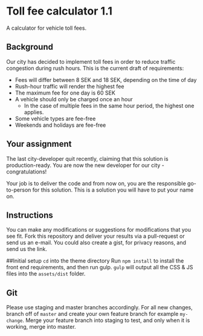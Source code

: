 # Toll fee calculator 1.1
A calculator for vehicle toll fees.

## Background
Our city has decided to implement toll fees in order to reduce traffic congestion during rush hours.
This is the current draft of requirements:

* Fees will differ between 8 SEK and 18 SEK, depending on the time of day
* Rush-hour traffic will render the highest fee
* The maximum fee for one day is 60 SEK
* A vehicle should only be charged once an hour
  * In the case of multiple fees in the same hour period, the highest one applies.
* Some vehicle types are fee-free
* Weekends and holidays are fee-free

## Your assignment
The last city-developer quit recently, claiming that this solution is production-ready.
You are now the new developer for our city - congratulations!

Your job is to deliver the code and from now on, you are the responsible go-to-person for this solution. This is a solution you will have to put your name on.

## Instructions
You can make any modifications or suggestions for modifications that you see fit. Fork this repository and deliver your results via a pull-request or send us an e-mail. You could also create a gist, for privacy reasons, and send us the link.


##Initial setup
`cd` into the theme directory
Run `npm install` to install the front end requirements, and then run gulp. `gulp` will output all the CSS & JS files into the `assets/dist` folder.

## Git
Please use staging and master branches accordingly. For all new changes, branch off of `master` and create your own feature branch for example `my-change`. Merge your feature branch into staging to test, and only when it is working, merge into master.
